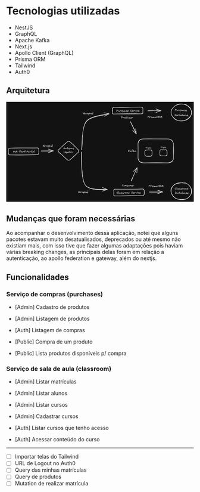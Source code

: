 # Tecnologias utilizadas

- NestJS
- GraphQL
- Apache Kafka
- Next.js
- Apollo Client (GraphQL)
- Prisma ORM
- Tailwind
- Auth0

## Arquitetura

<img src="/architecture-courses-plataform.png"/>

## Mudanças que foram necessárias

Ao acompanhar o desenvolvimento dessa aplicação, notei que alguns pacotes estavam muito desatualisados, deprecados ou até mesmo não existiam mais, com isso tive que fazer algumas adaptações pois haviam várias breaking changes, as principais delas foram em relação a autenticação, ao apollo federation e gateway, além do nextjs.

## Funcionalidades

### Serviço de compras (purchases)

- [Admin] Cadastro de produtos
- [Admin] Listagem de produtos

- [Auth] Listagem de compras

- [Public] Compra de um produto
- [Public] Lista produtos disponíveis p/ compra

### Serviço de sala de aula (classroom)

- [Admin] Listar matrículas
- [Admin] Listar alunos
- [Admin] Listar cursos
- [Admin] Cadastrar cursos

- [Auth] Listar cursos que tenho acesso
- [Auth] Acessar conteúdo do curso

---

- [ ] Importar telas do Tailwind
- [ ] URL de Logout no Auth0
- [ ] Query das minhas matrículas
- [ ] Query de produtos
- [ ] Mutation de realizar matrícula
